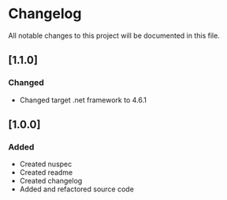 # Changelog

All notable changes to this project will be documented in this file.

## [1.1.0]
### Changed
- Changed target .net framework to 4.6.1

## [1.0.0]
### Added
- Created nuspec
- Created readme
- Created changelog
- Added and refactored source code